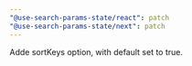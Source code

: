 ```yaml
---
"@use-search-params-state/react": patch
"@use-search-params-state/next": patch
---
```


Adde sortKeys option, with default set to true.
